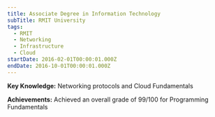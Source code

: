 ```yaml
---
title: Associate Degree in Information Technology
subTitle: RMIT University
tags:
  - RMIT
  - Networking
  - Infrastructure
  - Cloud
startDate: 2016-02-01T00:00:01.000Z
endDate: 2016-10-01T00:00:01.000Z
---
```

**Key Knowledge:** Networking protocols and Cloud Fundamentals

**Achievements:** Achieved an overall grade of 99/100 for Programming Fundamentals